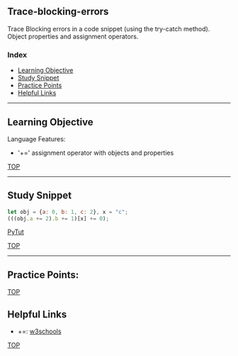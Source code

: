 ## Trace-blocking-errors

Trace Blocking errors in a code snippet (using the try-catch method). Object properties and assignment operators.

### Index
* [Learning Objective](#learning-objective)
* [Study Snippet](#study-snippet)
* [Practice Points](#practice-points)
* [Helpful Links](#helpful-links)
___

## Learning Objective

Language Features:
* '+=' assignment operator with objects and properties 



[TOP](#index)

___
 
## Study Snippet

```js
let obj = {a: 0, b: 1, c: 2}, x = "c"; 
(((obj.a += 2).b += 1)[x] += 0);
```

[PyTut](https://goo.gl/icM8MS)

[TOP](#index)

___

## Practice Points:

[TOP](#index)

## Helpful Links

* +=: [w3schools](https://www.w3schools.com/js/js_assignment.asp)

[TOP](#index)
